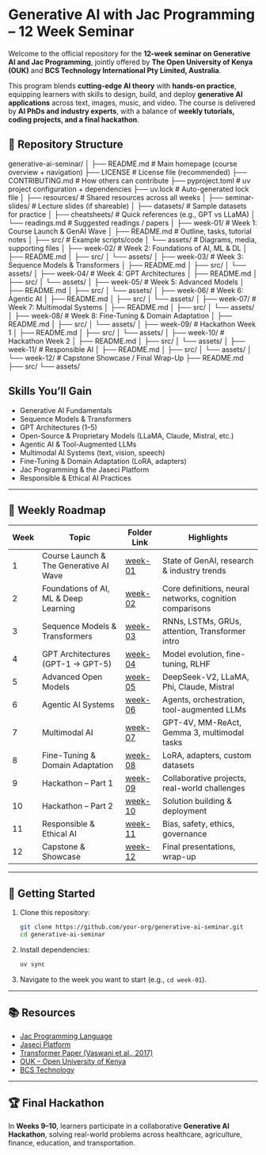 # Generative AI with Jac Programming – 12 Week Seminar

Welcome to the official repository for the **12-week seminar on Generative AI and Jac Programming**, jointly offered by **The Open University of Kenya (OUK)** and **BCS Technology International Pty Limited, Australia**.

This program blends **cutting-edge AI theory** with **hands-on practice**, equipping learners with skills to design, build, and deploy **generative AI applications** across text, images, music, and video. The course is delivered by **AI PhDs and industry experts**, with a balance of **weekly tutorials, coding projects, and a final hackathon**.

## 📂 Repository Structure

generative-ai-seminar/
│
├── README.md                  # Main homepage (course overview + navigation)
├── LICENSE                    # License file (recommended)
├── CONTRIBUTING.md             # How others can contribute
├── pyproject.toml              # uv project configuration + dependencies
├── uv.lock                     # Auto-generated lock file
│
├── resources/                  # Shared resources across all weeks
│   ├── seminar-slides/         # Lecture slides (if shareable)
│   ├── datasets/               # Sample datasets for practice
│   ├── cheatsheets/            # Quick references (e.g., GPT vs LLaMA)
│   └── readings.md             # Suggested readings / papers
│
├── week-01/                    # Week 1: Course Launch & GenAI Wave
│   ├── README.md               # Outline, tasks, tutorial notes
│   ├── src/                    # Example scripts/code
│   └── assets/                 # Diagrams, media, supporting files
│
├── week-02/                    # Week 2: Foundations of AI, ML & DL
│   ├── README.md
│   ├── src/
│   └── assets/
│
├── week-03/                    # Week 3: Sequence Models & Transformers
│   ├── README.md
│   ├── src/
│   └── assets/
│
├── week-04/                    # Week 4: GPT Architectures
│   ├── README.md
│   ├── src/
│   └── assets/
│
├── week-05/                    # Week 5: Advanced Models
│   ├── README.md
│   ├── src/
│   └── assets/
│
├── week-06/                    # Week 6: Agentic AI
│   ├── README.md
│   ├── src/
│   └── assets/
│
├── week-07/                    # Week 7: Multimodal Systems
│   ├── README.md
│   ├── src/
│   └── assets/
│
├── week-08/                    # Week 8: Fine-Tuning & Domain Adaptation
│   ├── README.md
│   ├── src/
│   └── assets/
│
├── week-09/                    # Hackathon Week 1
│   ├── README.md
│   ├── src/
│   └── assets/
│
├── week-10/                    # Hackathon Week 2
│   ├── README.md
│   ├── src/
│   └── assets/
│
├── week-11/                    # Responsible AI
│   ├── README.md
│   ├── src/
│   └── assets/
│
└── week-12/                    # Capstone Showcase / Final Wrap-Up
    ├── README.md
    ├── src/
    └── assets/



## Skills You’ll Gain

* Generative AI Fundamentals
* Sequence Models & Transformers
* GPT Architectures (1–5)
* Open-Source & Proprietary Models (LLaMA, Claude, Mistral, etc.)
* Agentic AI & Tool-Augmented LLMs
* Multimodal AI Systems (text, vision, speech)
* Fine-Tuning & Domain Adaptation (LoRA, adapters)
* Jac Programming & the Jaseci Platform
* Responsible & Ethical AI Practices

---

## 📂 Weekly Roadmap

| Week | Topic                                  | Folder Link          | Highlights                                               |
| ---- | -------------------------------------- | -------------------- | -------------------------------------------------------- |
| 1    | Course Launch & The Generative AI Wave | [week-01](./week-01) | State of GenAI, research & industry trends               |
| 2    | Foundations of AI, ML & Deep Learning  | [week-02](./week-02) | Core definitions, neural networks, cognition comparisons |
| 3    | Sequence Models & Transformers         | [week-03](./week-03) | RNNs, LSTMs, GRUs, attention, Transformer intro          |
| 4    | GPT Architectures (GPT-1 → GPT-5)      | [week-04](./week-04) | Model evolution, fine-tuning, RLHF                       |
| 5    | Advanced Open Models                   | [week-05](./week-05) | DeepSeek-V2, LLaMA, Phi, Claude, Mistral                 |
| 6    | Agentic AI Systems                     | [week-06](./week-06) | Agents, orchestration, tool-augmented LLMs               |
| 7    | Multimodal AI                          | [week-07](./week-07) | GPT-4V, MM-ReAct, Gemma 3, multimodal tasks              |
| 8    | Fine-Tuning & Domain Adaptation        | [week-08](./week-08) | LoRA, adapters, custom datasets                          |
| 9    | Hackathon – Part 1                     | [week-09](./week-09) | Collaborative projects, real-world challenges            |
| 10   | Hackathon – Part 2                     | [week-10](./week-10) | Solution building & deployment                           |
| 11   | Responsible & Ethical AI               | [week-11](./week-11) | Bias, safety, ethics, governance                         |
| 12   | Capstone & Showcase                    | [week-12](./week-12) | Final presentations, wrap-up                             |


---

## 🚀 Getting Started

1. Clone this repository:

   ```bash
   git clone https://github.com/your-org/generative-ai-seminar.git
   cd generative-ai-seminar
   ```
2. Install dependencies:

   ```bash
   uv sync
   ```
3. Navigate to the week you want to start (e.g., `cd week-01`).

---

## 📚 Resources

* [Jac Programming Language](https://jac-lang.org/)
* [Jaseci Platform](https://jaseci.org/)
* [Transformer Paper (Vaswani et al., 2017)](https://arxiv.org/abs/1706.03762)
* [OUK – Open University of Kenya](https://ouk.ac.ke/)
* [BCS Technology](https://bcstechnology.com.au/)

---

## 🏆 Final Hackathon

In **Weeks 9–10**, learners participate in a collaborative **Generative AI Hackathon**, solving real-world problems across healthcare, agriculture, finance, education, and transportation.

